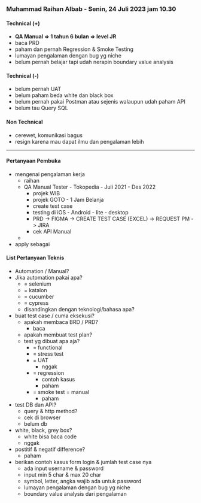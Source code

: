 ### Muhammad Raihan Albab - Senin, 24 Juli 2023 jam 10.30

#### Technical (+) 

- **QA Manual => 1 tahun 6 bulan => level JR**  
- baca PRD
- paham dan pernah Regression & Smoke Testing
- lumayan pengalaman dengan bug yg niche
- belum pernah belajar tapi udah nerapin boundary value analysis

#### Technical (-)  

- belum pernah UAT
- belum paham beda white dan black box
- belum pernah pakai Postman atau sejenis walaupun udah paham API
- belum tau Query SQL

#### Non Technical  

- cerewet, komunikasi bagus
- resign karena mau dapat ilmu dan pengalaman lebih

---

#### Pertanyaan Pembuka

- mengenai pengalaman kerja  
	- raihan
	- QA Manual Tester - Tokopedia - Juli 2021 - Des 2022
		- projek WIB
		- projek GOTO - 1 Jam Belanja
		- create test case
		- testing di iOS - Android - lite - desktop
		- PRD -> FIGMA -> CREATE TEST CASE  (EXCEL) -> REQUEST PM -> JIRA
		- cek API Manual
	- 
- apply sebagai


#### List Pertanyaan Teknis

- Automation / Manual?  
- Jika automation pakai apa?
	- = selenium
	- = katalon
	- = cucumber
	- = cypress
	- disandingkan dengan teknologi/bahasa apa?
- buat test case / cuma eksekusi?
	- apakah membaca BRD / PRD?
		- baca
	- apakah membuat test plan?
	- test yg dibuat apa aja?
		- = functional
		- = stress test
		- = UAT
			- nggak
		- = regression
			- contoh kasus
			- paham
		- = smoke test = manual
			- paham
- test DB dan API?
	- query & http method?
	- cek di browser
	- belum db
- white, black, grey box?
	- white bisa baca code
	- nggak
- postitif & negatif difference?
	- paham
- berikan contoh kasus form login & jumlah test case nya
	- ada input username & password
	- input min 5 char & max 20 char
	- symbol, letter, angka wajib ada untuk password
	- lumayan pengalaman dengan bug yg niche
	- boundary value analysis dari pengalaman